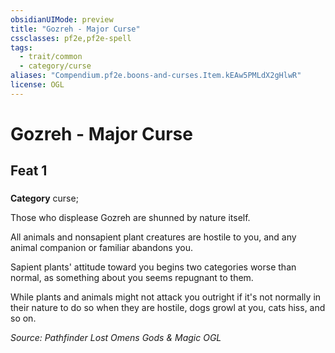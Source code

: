```yaml
---
obsidianUIMode: preview
title: "Gozreh - Major Curse"
cssclasses: pf2e,pf2e-spell
tags:
  - trait/common
  - category/curse
aliases: "Compendium.pf2e.boons-and-curses.Item.kEAw5PMLdX2gHlwR"
license: OGL
---
```

# Gozreh - Major Curse
## Feat 1
### 

**Category** curse; 




Those who displease Gozreh are shunned by nature itself.

All animals and nonsapient plant creatures are hostile to you, and any animal companion or familiar abandons you.

Sapient plants' attitude toward you begins two categories worse than normal, as something about you seems repugnant to them.

While plants and animals might not attack you outright if it's not normally in their nature to do so when they are hostile, dogs growl at you, cats hiss, and so on.

*Source: Pathfinder Lost Omens Gods & Magic*
*OGL*